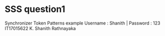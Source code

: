 # SSS question1
Synchronizer Token Patterns example
Username : Shanith | Password : 123
IT17015622
K. Shanith Rathnayaka
